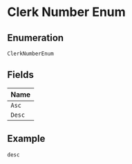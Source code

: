 
# Clerk Number Enum

## Enumeration

`ClerkNumberEnum`

## Fields

| Name |
|  --- |
| `Asc` |
| `Desc` |

## Example

```
desc
```

